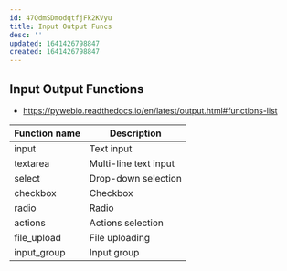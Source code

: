 ```yaml
---
id: 47QdmSDmodqtfjFk2KVyu
title: Input Output Funcs
desc: ''
updated: 1641426798847
created: 1641426798847
---
```


## Input Output Functions

- <https://pywebio.readthedocs.io/en/latest/output.html#functions-list>

| Function name | Description           |
| ------------- | --------------------- |
| input         | Text input            |
| textarea      | Multi-line text input |
| select        | Drop-down selection   |
| checkbox      | Checkbox              |
| radio         | Radio                 |
| actions       | Actions selection     |
| file_upload   | File uploading        |
| input_group   | Input group           |
